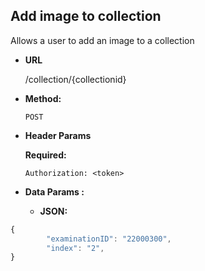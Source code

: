**Add image to collection**
----
  Allows a user to add an image to a collection

* **URL**

  /collection/{collectionid}

* **Method:**

  `POST`
  
*  **Header Params**

   **Required:**
 
   `Authorization: <token>` <br />

* **Data Params :**

  * **JSON:** <br />

```javascript
{
        "examinationID": "22000300",
        "index": "2",
}
```
 
